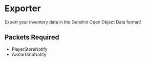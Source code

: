 # Exporter

Export your inventory data in the Genshin Open Object Data format!

## Packets Required

- PlayerStoreNotify
- AvatarDataNotify
